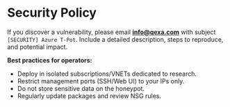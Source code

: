 # Security Policy

If you discover a vulnerability, please email **info@qexa.com** with subject `[SECURITY] Azure T-Pot`.
Include a detailed description, steps to reproduce, and potential impact.

**Best practices for operators:**
- Deploy in isolated subscriptions/VNETs dedicated to research.
- Restrict management ports (SSH/Web UI) to your IPs only.
- Do not store sensitive data on the honeypot.
- Regularly update packages and review NSG rules.
